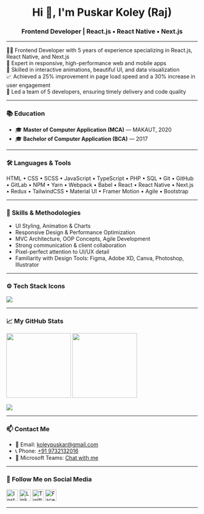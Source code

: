 <h1 align="center">Hi 👋, I'm Puskar Koley (Raj)</h1>
<h3 align="center">Frontend Developer | React.js • React Native • Next.js</h3>

---

👨‍💻 Frontend Developer with 5 years of experience specializing in React.js, React Native, and Next.js  
📱 Expert in responsive, high-performance web and mobile apps  
🎨 Skilled in interactive animations, beautiful UI, and data visualization  
📈 Achieved a 25% improvement in page load speed and a 30% increase in user engagement  
👥 Led a team of 5 developers, ensuring timely delivery and code quality

---

### 📚 Education

- 🎓 **Master of Computer Application (MCA)** — MAKAUT, 2020
- 🎓 **Bachelor of Computer Application (BCA)** — 2017

---

### 🛠️ Languages & Tools

HTML • CSS • SCSS • JavaScript • TypeScript • PHP • SQL • Git • GitHub • GitLab • NPM • Yarn • Webpack • Babel • React • React Native • Next.js • Redux • TailwindCSS • Material UI • Framer Motion • Agile • Bootstrap

---

### 🎨 Skills & Methodologies

- UI Styling, Animation & Charts
- Responsive Design & Performance Optimization
- MVC Architecture, OOP Concepts, Agile Development
- Strong communication & client collaboration
- Pixel-perfect attention to UI/UX detail
- Familiarity with Design Tools: Figma, Adobe XD, Canva, Photoshop, Illustrator

---

### ⚙️ Tech Stack Icons

<p align="left">
  <img src="https://skillicons.dev/icons?i=html,css,scss,js,ts,jquery,php,mysql,react,nextjs,redux,tailwind,bootstrap,d3,kotlin,git,github,bash,webpack,babel,npm,vercel,vite,yarn,vscode,figma,postman" />
</p>

---

### 📈 My GitHub Stats

<p align="left">
<!--   <img src="https://github-readme-stats.vercel.app/api?username=amipuskar&show_icons=true&hide=stars,issues&theme=radical" height='170em' /> -->
    <img src="https://github-readme-stats-eight-theta.vercel.app/api?username=harishpalsande9&show_icons=true&theme=algolia&include_all_commits=true&count_private=true" height='170em' />
  <img src="https://github-readme-stats.vercel.app/api/top-langs/?username=amipuskar&layout=compact&theme=tokyonight&exclude_repo=some-old-repo,school-project" height='170em' />
</p>
<img src="https://github-profile-trophy.vercel.app/?username=amipuskar&theme=tokyonight&column=9&margin-w=15&margin-h=15" />

---

### 📫 Contact Me

- 📧 Email: [koleypuskar@gmail.com](mailto:koleypuskar@gmail.com)  
- 📞 Phone: [+91 9732132016](tel:+919732132016)  
- 💬 Microsoft Teams: [Chat with me](https://teams.microsoft.com/l/chat/0/0?users=puskarkoley@outlook.com)

---

### 📲 Follow Me on Social Media

<p align="left">
  <a href="https://www.instagram.com/amipuskar" target="_blank" style="text-decoration: none;">
    <img src="https://skillicons.dev/icons?i=instagram" alt="Instagram" width="30" />
  </a>

  <a href="https://www.linkedin.com/in/amipuskar" target="_blank" style="text-decoration: none;">
    <img src="https://skillicons.dev/icons?i=linkedin" alt="LinkedIn" width="30" />
  </a>

  <a href="https://twitter.com/amipuskar" target="_blank" style="text-decoration: none;">
    <img src="https://skillicons.dev/icons?i=twitter" alt="Twitter" width="30" />
  </a>

  <a href="https://facebook.com/amipuskar" target="_blank" style="text-decoration: none;">
    <img src="https://img.icons8.com/color/48/facebook-new.png" alt="Facebook" width="30" />
  </a>
</p>

---

